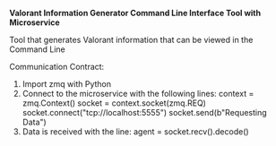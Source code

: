 **Valorant Information Generator Command Line Interface Tool with Microservice**

Tool that generates Valorant information that can be viewed in the Command Line


Communication Contract:
  1) Import zmq with Python
  2) Connect to the microservice with the following lines:
           context = zmq.Context()
           socket = context.socket(zmq.REQ)
           socket.connect("tcp://localhost:5555")
           socket.send(b"Requesting Data")
  4) Data is received with the line:
           agent = socket.recv().decode()
